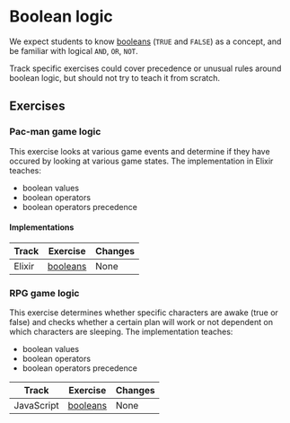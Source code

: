 # Boolean logic

We expect students to know [booleans](../types/boolean.md) (`TRUE` and `FALSE`) as a concept, and be familiar with logical `AND`, `OR`, `NOT`.

Track specific exercises could cover precedence or unusual rules around boolean logic, but should not try to teach it from scratch.

## Exercises

### Pac-man game logic

This exercise looks at various game events and determine if they have occured by looking at various game states.  The implementation in Elixir teaches:

- boolean values
- boolean operators
- boolean operators precedence

#### Implementations

| Track | Exercise                        | Changes                            |
| ----- | ------------------------------- | ---------------------------------- |
| Elixir | [booleans][implementation-elixir] | None |

### RPG game logic

This exercise determines whether specific characters are awake (true or false) and checks whether a certain plan will work or not dependent on which characters are sleeping. The implementation teaches:

- boolean values
- boolean operators
- boolean operators precedence

| Track | Exercise                        | Changes                            |
| ----- | ------------------------------- | ---------------------------------- |
| JavaScript | [booleans][implementation-javascript] | None |


[implementation-elixir]: ../../languages/elixir/exercises/concept/booleans/.docs/introduction.md
[implementation-javascript]: ../../languages/javascript/exercises/concept/booleans/.docs/introduction.md
